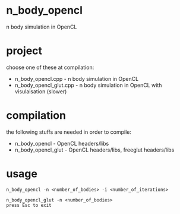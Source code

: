 # n_body_opencl
n body simulation in OpenCL

# project
choose one of these at compilation: 
* n_body_opencl.cpp - n body simulation in OpenCL
* n_body_opencl_glut.cpp - n body simulation in OpenCL with visulaisation (slower)

# compilation
the following stuffs are needed in order to compile:
* n_body_opencl - OpenCL headers/libs
* n_body_opencl_glut - OpenCL headers/libs, freeglut headers/libs

# usage
```
n_body_opencl -n <number_of_bodies> -i <number_of_iterations>
```
```
n_body_opencl_glut -n <number_of_bodies>
press Esc to exit
```
